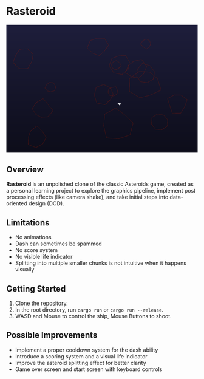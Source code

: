 # Rasteroid

![Game Preview](preview.png)

## Overview

**Rasteroid** is an unpolished clone of the classic Asteroids game, created as a personal learning project to explore the graphics pipeline, implement post processing effects (like camera shake), and take initial steps into data-oriented design (DOD).

## Limitations

- No animations
- Dash can sometimes be spammed
- No score system
- No visible life indicator
- Splitting into multiple smaller chunks is not intuitive when it happens visually

## Getting Started

1. Clone the repository.
2. In the root directory, run `cargo run` or `cargo run --release`.
3. WASD and Mouse to control the ship, Mouse Buttons to shoot.

## Possible Improvements

- Implement a proper cooldown system for the dash ability
- Introduce a scoring system and a visual life indicator
- Improve the asteroid splitting effect for better clarity
- Game over screen and start screen with keyboard controls
